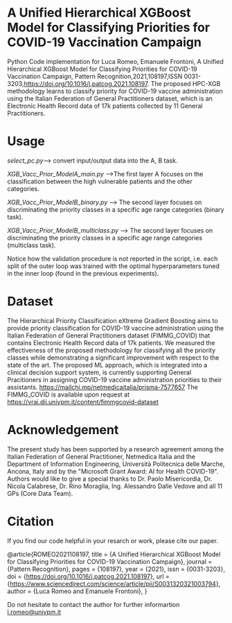 # A Unified Hierarchical XGBoost Model for Classifying Priorities for COVID-19 Vaccination Campaign

Python Code implementation for Luca Romeo, Emanuele Frontoni,
A Unified Hierarchical XGBoost Model for Classifying Priorities for COVID-19 Vaccination Campaign,
Pattern Recognition,2021,108197,ISSN 0031-3203,https://doi.org/10.1016/j.patcog.2021.108197.
The proposed HPC-XGB methodology learns to classify priority for COVID-19 vaccine administration using the Italian Federation of General Practitioners dataset, which is an Electronic Health Record data of 17k patients collected by 11 General Practitioners.


# Usage
*select_pc.py*--> convert input/output data into the A, B task.

*XGB_Vacc_Prior_ModelA_main.py* -->The first layer A focuses on the classification between the high vulnerable patients and the other categories. 

*XGB_Vacc_Prior_ModelB_binary.py*  --> The second layer  focuses on discriminating the priority classes in a specific age range categories (binary task).

*XGB_Vacc_Prior_ModelB_multiclass.py*  --> The second layer  focuses on discriminating the priority classes in a specific age range categories (multiclass task).

Notice how the validation procedure is not reported in the script, i.e. each split of the outer loop was trained with the optimal hyperparameters tuned in the inner loop (found in the previous experiments).

# Dataset
The Hierarchical Priority Classification eXtreme Gradient Boosting aims to provide priority classification for COVID-19 vaccine administration using the Italian Federation of General Practitioners dataset (FIMMG_COVID) that contains Electronic Health Record data of 17k patients. We measured the effectiveness of the proposed methodology for classifying all the priority classes while demonstrating a significant improvement with respect to the state of the art. The proposed ML approach, which is integrated into a clinical decision support system, is currently supporting General Pracitioners in assigning COVID-19 vaccine administration priorities to their assistants. https://mailchi.mp/netmedicaitalia/prisma-7577657
The FIMMG_COVID is available upon request at https://vrai.dii.univpm.it/content/fimmgcovid-dataset

# Acknowledgement
The present study has been supported by a research agreement among the Italian Federation of General Practitioner, Netmedica Italia and the Department of Information Engineering, Università Politecnica delle Marche, Ancona, Italy and by the "Microsoft Grant Award: AI for Health COVID-19". Authors would like to give a special thanks to Dr. Paolo Misericordia, Dr. Nicola Calabrese, Dr. Rino Moraglia, Ing. Alessandro Dalle Vedove and all 11 GPs (Core Data Team).

# Citation

If you find our code helpful in your resarch or work, please cite our paper.

@article{ROMEO2021108197,
title = {A Unified Hierarchical XGBoost Model for Classifying Priorities for COVID-19 Vaccination Campaign},
journal = {Pattern Recognition},
pages = {108197},
year = {2021},
issn = {0031-3203},
doi = {https://doi.org/10.1016/j.patcog.2021.108197},
url = {https://www.sciencedirect.com/science/article/pii/S0031320321003794},
author = {Luca Romeo and Emanuele Frontoni},
}

Do not hesitate to contact the author for further informartion l.romeo@univpm.it
